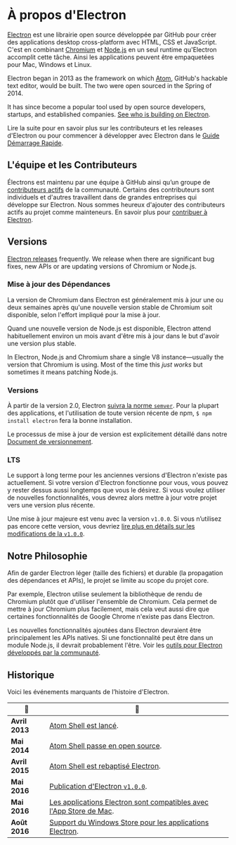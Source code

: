 # À propos d'Electron

[Electron](https://electronjs.org) est une librairie open source développée par GitHub pour créer des applications desktop cross-platform avec HTML, CSS et JavaScript. C'est en combinant [Chromium](https://www.chromium.org/Home) et [Node.js](https://nodejs.org) en un seul runtime qu'Electron accomplit cette tâche. Ainsi les applications peuvent être empaquetées pour Mac, Windows et Linux.

Electron began in 2013 as the framework on which [Atom](https://atom.io), GitHub's hackable text editor, would be built. The two were open sourced in the Spring of 2014.

It has since become a popular tool used by open source developers, startups, and established companies. [See who is building on Electron](https://electronjs.org/apps).

Lire la suite pour en savoir plus sur les contributeurs et les releases d'Electron ou pour commencer à développer avec Electron dans le [Guide Démarrage Rapide](quick-start.md).

## L'équipe et les Contributeurs

Électrons est maintenu par une équipe à GitHub ainsi qu’un groupe de [contributeurs actifs](https://github.com/electron/electron/graphs/contributors) de la communauté. Certains des contributeurs sont individuels et d'autres travaillent dans de grandes entreprises qui développe sur Electron. Nous sommes heureux d'ajouter des contributeurs actifs au projet comme mainteneurs. En savoir plus pour [contribuer à Electron](https://github.com/electron/electron/blob/master/CONTRIBUTING.md).

## Versions

[Electron releases](https://github.com/electron/electron/releases) frequently. We release when there are significant bug fixes, new APIs or are updating versions of Chromium or Node.js.

### Mise à jour des Dépendances

La version de Chromium dans Electron est généralement mis à jour une ou deux semaines après qu'une nouvelle version stable de Chromium soit disponible, selon l'effort impliqué pour la mise à jour.

Quand une nouvelle version de Node.js est disponible, Electron attend habituellement environ un mois avant d'être mis à jour dans le but d'avoir une version plus stable.

In Electron, Node.js and Chromium share a single V8 instance—usually the version that Chromium is using. Most of the time this _just works_ but sometimes it means patching Node.js.


### Versions

À partir de la version 2.0, Electron [suivra la norme `semver`](https://semver.org). Pour la plupart des applications, et l'utilisation de toute version récente de npm, `$ npm install electron` fera la bonne installation.

Le processus de mise à jour de version est explicitement détaillé dans notre [Document de versionnement](electron-versioning.md).

### LTS

Le support à long terme pour les anciennes versions d'Electron n'existe pas actuellement. Si votre version d'Electron fonctionne pour vous, vous pouvez y rester dessus aussi longtemps que vous le désirez. Si vous voulez utiliser de nouvelles fonctionnalités, vous devrez alors mettre à jour votre projet vers une version plus récente.

Une mise à jour majeure est venu avec la version `v1.0.0`. Si vous n’utilisez pas encore cette version, vous devriez [lire plus en détails sur les modifications de la `v1.0.0`](https://electronjs.org/blog/electron-1-0).

## Notre Philosophie

Afin de garder Electron léger (taille des fichiers) et durable (la propagation des dépendances et APIs), le projet se limite au scope du projet core.

Par exemple, Electron utilise seulement la bibliothèque de rendu de Chromium plutôt que d'utiliser l'ensemble de Chromium. Cela permet de mettre à jour Chromium plus facilement, mais cela veut aussi dire que certaines fonctionnalités de Google Chrome n'existe pas dans Electron.

Les nouvelles fonctionnalités ajoutées dans Electron devraient être principalement les APIs natives. Si une fonctionnalité peut être dans un module Node.js, il devrait probablement l'être. Voir les [outils pour Electron développés par la communauté](https://electronjs.org/community).

## Historique

Voici les événements marquants de l’histoire d'Electron.

| :calendar:     | :tada:                                                                                                        |
| -------------- | ------------------------------------------------------------------------------------------------------------- |
| **Avril 2013** | [Atom Shell est lancé](https://github.com/electron/electron/commit/6ef8875b1e93787fa9759f602e7880f28e8e6b45). |
| **Mai 2014**   | [Atom Shell passe en open source](https://blog.atom.io/2014/05/06/atom-is-now-open-source.html).              |
| **Avril 2015** | [Atom Shell est rebaptisé Electron](https://github.com/electron/electron/pull/1389).                          |
| **Mai 2016**   | [Publication d'Electron `v1.0.0`](https://electronjs.org/blog/electron-1-0).                                  |
| **Mai 2016**   | [Les applications Electron sont compatibles avec l'App Store de Mac](mac-app-store-submission-guide.md).      |
| **Août 2016**  | [Support du Windows Store pour les applications Electron](windows-store-guide.md).                            |
